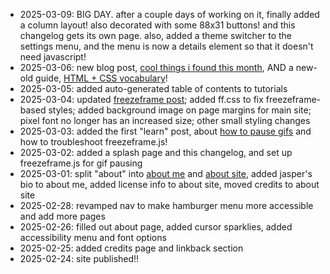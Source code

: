 - 2025-03-09: BIG DAY. after a couple days of working on it, finally added a column layout! also decorated with some 88x31 buttons! and this changelog gets its own page. also, added a theme switcher to the settings menu, and the menu is now a details element so that it doesn't need javascript!
- 2025-03-06: new blog post, [cool things i found this month](/blog/cool-things-2025-02/), AND a new-old guide, [HTML + CSS vocabulary](/learn/vocabulary/)!
- 2025-03-05: added auto-generated table of contents to tutorials
- 2025-03-04: updated [freezeframe post](/learn/freezeframe); added ff.css to fix freezeframe-based styles; added background image on page margins for main site; pixel font no longer has an increased size; other small styling changes
- 2025-03-03: added the first "learn" post, about [how to pause gifs](/learn/freezeframe) and how to troubleshoot freezeframe.js! 
- 2025-03-02: added a splash page and this changelog, and set up freezeframe.js for gif pausing
- 2025-03-01: split "about" into [about me](/aboutme) and [about site](/site), added jasper's bio to about me, added license info to about site, moved credits to about site
- 2025-02-28: revamped nav to make hamburger menu more accessible and add more pages
- 2025-02-26: filled out about page, added cursor sparklies, added accessibility menu and font options
- 2025-02-25: added credits page and linkback section
- 2025-02-24: site published!!